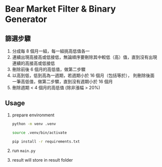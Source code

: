 # Bear Market Filter & Binary Generator

## 篩選步驟

1. 分成每 8 個月一組，每一組挑高低值各一
2. 連續出現高接高或低接低，無論順序要刪除其中較低（高）值，直到沒有出現連續的高接高或低接低
3. 刪除前後 6 個月的高低值，做第二步驟
4. 以高到低，低到高為一週期，若週期小於 16 個月（包括等於），
   則刪除後面一筆高低值，做第二步驟，直到沒有週期小於 16 個月
5. 刪除週期 < 4 個月的高低值 (除非漲幅 > 20%)

## Usage

1. prepare environment

   ```bash
   python -m venv .venv

   source .venv/bin/activate

   pip install -r requirements.txt
   ```

2. run `main.py`

3. result will store in result folder
